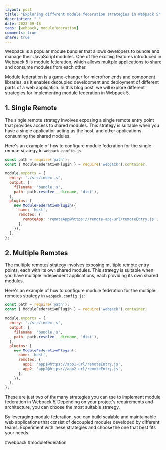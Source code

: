 ```yaml
---
layout: post
title: "Exploring different module federation strategies in Webpack 5"
description: " "
date: 2023-09-18
tags: [webpack, modulefederation]
comments: true
share: true
---
```


Webpack is a popular module bundler that allows developers to bundle and manage their JavaScript modules. One of the exciting features introduced in Webpack 5 is module federation, which allows multiple applications to share and consume modules from each other.

Module federation is a game-changer for microfrontends and component libraries, as it enables decoupled development and deployment of different parts of a web application. In this blog post, we will explore different strategies for implementing module federation in Webpack 5.

## 1. Single Remote

The single remote strategy involves exposing a single remote entry point that provides access to shared modules. This strategy is suitable when you have a single application acting as the host, and other applications consuming the shared modules.

Here's an example of how to configure module federation for the single remote strategy in `webpack.config.js`:

```javascript
const path = require('path');
const { ModuleFederationPlugin } = require('webpack').container;

module.exports = {
  entry: './src/index.js',
  output: {
    filename: 'bundle.js',
    path: path.resolve(__dirname, 'dist'),
  },
  plugins: [
    new ModuleFederationPlugin({
      name: 'host',
      remotes: {
        remoteApp: 'remoteApp@https://remote-app-url/remoteEntry.js',
      },
    }),
  ],
};
```

## 2. Multiple Remotes

The multiple remotes strategy involves exposing multiple remote entry points, each with its own shared modules. This strategy is suitable when you have multiple independent applications, each providing its own shared modules.

Here's an example of how to configure module federation for the multiple remotes strategy in `webpack.config.js`:

```javascript
const path = require('path');
const { ModuleFederationPlugin } = require('webpack').container;

module.exports = {
  entry: './src/index.js',
  output: {
    filename: 'bundle.js',
    path: path.resolve(__dirname, 'dist'),
  },
  plugins: [
    new ModuleFederationPlugin({
      name: 'host',
      remotes: {
        app1: 'app1@https://app1-url/remoteEntry.js',
        app2: 'app2@https://app2-url/remoteEntry.js',
      },
    }),
  ],
};
```

These are just two of the many strategies you can use to implement module federation in Webpack 5. Depending on your project's requirements and architecture, you can choose the most suitable strategy.

By leveraging module federation, you can build scalable and maintainable web applications that consist of decoupled modules developed by different teams. Experiment with these strategies and choose the one that best fits your needs.

#webpack #modulefederation